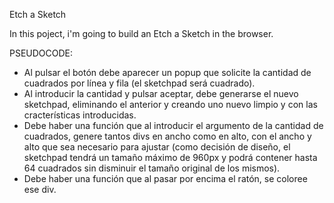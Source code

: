Etch a Sketch

In this poject, i'm going to build an Etch a Sketch in the browser.

PSEUDOCODE:
- Al pulsar el botón debe aparecer un popup que solicite la cantidad de cuadrados por línea y fila (el sketchpad será cuadrado).
- Al introducir la cantidad y pulsar aceptar, debe generarse el nuevo sketchpad, eliminando el anterior y creando uno nuevo limpio y con las cracterísticas introducidas.
- Debe haber una función que al introducir el argumento de la cantidad de cuadrados, genere tantos divs en ancho como en alto, con el ancho y alto que sea necesario para ajustar (como decisión de diseño, el sketchpad tendrá un tamaño máximo de 960px y podrá contener hasta 64 cuadrados sin disminuir el tamaño original de los mismos).
- Debe haber una función que al pasar por encima el ratón, se coloree ese div.
